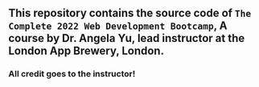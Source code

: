 ## This repository contains the source code of `The Complete 2022 Web Development Bootcamp`, A course by Dr. Angela Yu, lead instructor at the London App Brewery, London. 
### All credit goes to the instructor!
